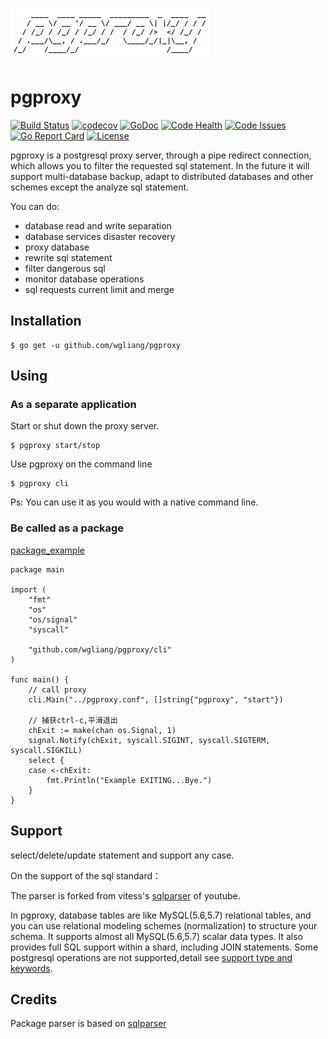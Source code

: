 ![pgproxy](./pgproxy.png)

# pgproxy
[![Build Status](https://travis-ci.org/wgliang/pgproxy.svg?branch=master)](https://travis-ci.org/wgliang/pgproxy)
[![codecov](https://codecov.io/gh/wgliang/pgproxy/branch/master/graph/badge.svg)](https://codecov.io/gh/wgliang/pgproxy)
[![GoDoc](https://godoc.org/github.com/wgliang/pgproxy?status.svg)](https://godoc.org/github.com/wgliang/pgproxy)
[![Code Health](https://landscape.io/github/wgliang/pgproxy/master/landscape.svg?style=flat)](https://landscape.io/github/wgliang/pgproxy/master)
[![Code Issues](https://www.quantifiedcode.com/api/v1/project/98b2cb0efd774c5fa8f9299c4f96a8c5/badge.svg)](https://www.quantifiedcode.com/app/project/98b2cb0efd774c5fa8f9299c4f96a8c5)
[![Go Report Card](https://goreportcard.com/badge/github.com/wgliang/pgproxy)](https://goreportcard.com/report/github.com/wgliang/pgproxy)
[![License](https://img.shields.io/badge/LICENSE-Apache2.0-ff69b4.svg)](http://www.apache.org/licenses/LICENSE-2.0.html)

pgproxy is a postgresql proxy server, through a pipe redirect connection, which allows you to filter the requested sql statement. In the future it will support multi-database backup, adapt to distributed databases and other schemes except the  analyze sql statement.

You can do:

* database read and write separation
* database services disaster recovery
* proxy database
* rewrite sql statement
* filter dangerous sql
* monitor database operations
* sql requests current limit and merge

## Installation

```
$ go get -u github.com/wgliang/pgproxy
```

## Using

### As a separate application

Start or shut down the proxy server.
```
$ pgproxy start/stop
```

Use pgproxy on the command line
```
$ pgproxy cli
```

Ps: You can use it as you would with a native command line.

### Be called as a package

[package_example](https://github.com/wgliang/pgproxy/blob/master/examples/package_example.go)

```
package main

import (
	"fmt"
	"os"
	"os/signal"
	"syscall"

	"github.com/wgliang/pgproxy/cli"
)

func main() {
	// call proxy
	cli.Main("../pgproxy.conf", []string{"pgproxy", "start"})
	
	// 捕获ctrl-c,平滑退出
	chExit := make(chan os.Signal, 1)
	signal.Notify(chExit, syscall.SIGINT, syscall.SIGTERM, syscall.SIGKILL)
	select {
	case <-chExit:
		fmt.Println("Example EXITING...Bye.")
	}
}

```

## Support

select/delete/update statement and support any case.

On the support of the sql standard：

The parser is forked from vitess's [sqlparser](https://github.com/youtube/vitess/tree/master/go/vt/sqlparser) of youtube.

In pgproxy, database tables are like MySQL(5.6,5.7) relational tables, and you can use relational modeling schemes (normalization) to structure your schema. It supports almost all MySQL(5.6,5.7) scalar data types. It also provides full SQL support within a shard, including JOIN statements. Some postgresql operations are not supported,detail see [support type and keywords](https://github.com/wgliang/pgproxy/blob/master/parser/token.go#L37).


## Credits

Package parser is based on [sqlparser](https://github.com/xwb1989/sqlparser)
